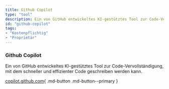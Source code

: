 ```yaml
---
title: Github Copilot
type: "tool"
description: Ein von GitHub entwickeltes KI-gestütztes Tool zur Code-Vervollständigung, mit dem schneller und effizienter Code geschreiben werden kann.
id: "github-copilot"
tags:
- "Kostenpflichtig"
- "Proprietär"
---
```


### Github Copilot

Ein von GitHub entwickeltes KI-gestütztes Tool zur Code-Vervollständigung, mit dem schneller und effizienter Code geschreiben werden kann.

[copilot.github.com](https://copilot.github.com/){ .md-button .md-button--primary } 
